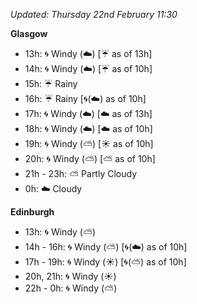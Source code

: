 *Updated: Thursday 22nd February 11:30*

**Glasgow**

* 13h: :cyclone: Windy (:cloud:) [:umbrella: as of 13h]
* 14h: :cyclone: Windy (:cloud:) [:umbrella: as of 10h]
* 15h: :umbrella: Rainy
* 16h: :umbrella: Rainy [:cyclone:(:cloud:) as of 10h]
* 17h: :cyclone: Windy (:cloud:) [:cloud: as of 13h]
* 18h: :cyclone: Windy (:cloud:) [:cloud: as of 10h]
* 19h: :cyclone: Windy (:partly_sunny:) [:sunny: as of 10h]
* 20h: :cyclone: Windy (:partly_sunny:) [:partly_sunny: as of 10h]
* 21h - 23h: :partly_sunny: Partly Cloudy
* 0h: :cloud: Cloudy

**Edinburgh**

* 13h: :cyclone: Windy (:partly_sunny:)
* 14h - 16h: :cyclone: Windy (:partly_sunny:) [:cyclone:(:cloud:) as of 10h]
* 17h - 19h: :cyclone: Windy (:sunny:) [:cyclone:(:partly_sunny:) as of 10h]
* 20h, 21h: :cyclone: Windy (:sunny:)
* 22h - 0h: :cyclone: Windy (:partly_sunny:)
